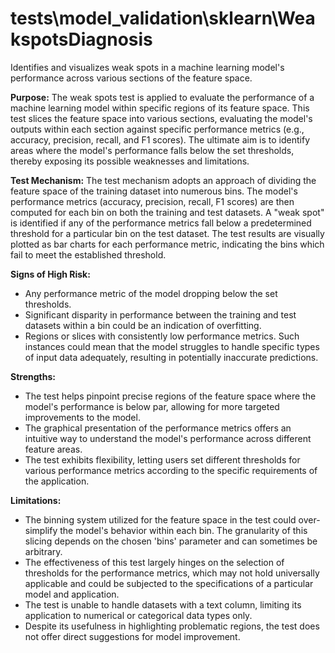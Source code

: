 # tests\model_validation\sklearn\WeakspotsDiagnosis

Identifies and visualizes weak spots in a machine learning model's performance across various sections of the
feature space.

**Purpose:**
The weak spots test is applied to evaluate the performance of a machine learning model within specific regions of
its feature space. This test slices the feature space into various sections, evaluating the model's outputs within
each section against specific performance metrics (e.g., accuracy, precision, recall, and F1 scores). The ultimate
aim is to identify areas where the model's performance falls below the set thresholds, thereby exposing its
possible weaknesses and limitations.

**Test Mechanism:**
The test mechanism adopts an approach of dividing the feature space of the training dataset into numerous bins. The
model's performance metrics (accuracy, precision, recall, F1 scores) are then computed for each bin on both the
training and test datasets. A "weak spot" is identified if any of the performance metrics fall below a
predetermined threshold for a particular bin on the test dataset. The test results are visually plotted as bar
charts for each performance metric, indicating the bins which fail to meet the established threshold.

**Signs of High Risk:**

- Any performance metric of the model dropping below the set thresholds.
- Significant disparity in performance between the training and test datasets within a bin could be an indication
of overfitting.
- Regions or slices with consistently low performance metrics. Such instances could mean that the model struggles
to handle specific types of input data adequately, resulting in potentially inaccurate predictions.

**Strengths:**

- The test helps pinpoint precise regions of the feature space where the model's performance is below par, allowing
for more targeted improvements to the model.
- The graphical presentation of the performance metrics offers an intuitive way to understand the model's
performance across different feature areas.
- The test exhibits flexibility, letting users set different thresholds for various performance metrics according
to the specific requirements of the application.

**Limitations:**

- The binning system utilized for the feature space in the test could over-simplify the model's behavior within
each bin. The granularity of this slicing depends on the chosen 'bins' parameter and can sometimes be arbitrary.
- The effectiveness of this test largely hinges on the selection of thresholds for the performance metrics, which
may not hold universally applicable and could be subjected to the specifications of a particular model and
application.
- The test is unable to handle datasets with a text column, limiting its application to numerical or categorical
data types only.
- Despite its usefulness in highlighting problematic regions, the test does not offer direct suggestions for model
improvement.